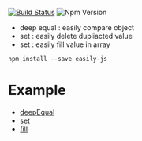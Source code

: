 [![Build Status](https://travis-ci.org/KSH-code/easily-js.svg?branch=master)](https://travis-ci.org/KSH-code/easily-js)
![Npm Version](https://img.shields.io/npm/v/easily-js.svg?style=flat-square)
* deep equal : easily compare object
* set : easily delete dupliacted value
* set : easily fill value in array
```
npm install --save easily-js
```
# Example
* [deepEqual](https://github.com/KSH-code/easily-js/blob/master/test/deepEqual.test.js)
* [set](https://github.com/KSH-code/easily-js/blob/master/test/set.test.js)
* [fill](https://github.com/KSH-code/easily-js/blob/master/test/fill.test.js)